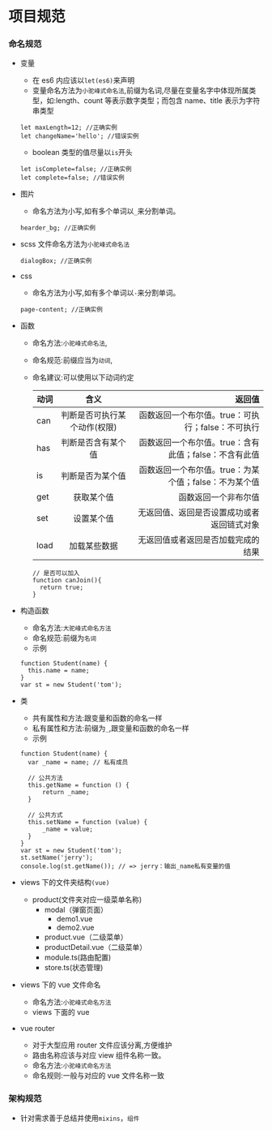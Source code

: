 # 项目规范

### 命名规范

- 变量
  - 在 es6 内应该以`let(es6)`来声明
  - 变量命名方法为`小驼峰式命名法`,前缀为名词,尽量在变量名字中体现所属类型，如:length、count 等表示数字类型；而包含 name、title 表示为字符串类型
  ```
  let maxLength=12; //正确实例
  let changeName='hello'; //错误实例
  ```
  - boolean 类型的值尽量以`is`开头
  ```
  let isComplete=false; //正确实例
  let complete=false; //错误实例
  ```
- 图片
  - 命名方法为小写,如有多个单词以`_`来分割单词。
  ```
  hearder_bg; //正确实例
  ```
- scss
  文件命名方法为`小驼峰式命名法`
  ```
  dialogBox; //正确实例
  
- css

  - 命名方法为小写,如有多个单词以`-`来分割单词。

  ```
  page-content; //正确实例
  ```

- 函数

  - 命名方法:`小驼峰式命名法`,
  - 命名规范:前缀应当为`动词`,
  - 命名建议:可以使用以下动词约定

    | 动词 |             含义             |                                                返回值 |
    | ---- | :--------------------------: | ----------------------------------------------------: |
    | can  | 判断是否可执行某个动作(权限) |     函数返回一个布尔值。true：可执行；false：不可执行 |
    | has  |      判断是否含有某个值      | 函数返回一个布尔值。true：含有此值；false：不含有此值 |
    | is   |       判断是否为某个值       | 函数返回一个布尔值。true：为某个值；false：不为某个值 |
    | get  |          获取某个值          |                                  函数返回一个非布尔值 |
    | set  |          设置某个值          |            无返回值、返回是否设置成功或者返回链式对象 |
    | load |         加载某些数据         |                    无返回值或者返回是否加载完成的结果 |

    ```
    // 是否可以加入
    function canJoin(){
      return true;
    }
    ```

- 构造函数
  - 命名方法:`大驼峰式命名方法`
  - 命名规范:前缀为`名词`
  - 示例
  ```
  function Student(name) {
    this.name = name;
  }
  var st = new Student('tom');
  ```
- 类

  - 共有属性和方法:跟变量和函数的命名一样
  - 私有属性和方法:前缀为`_`,跟变量和函数的命名一样
  - 示例

  ```
  function Student(name) {
    var _name = name; // 私有成员

    // 公共方法
    this.getName = function () {
        return _name;
    }

    // 公共方式
    this.setName = function (value) {
        _name = value;
    }
  }
  var st = new Student('tom');
  st.setName('jerry');
  console.log(st.getName()); // => jerry：输出_name私有变量的值
  ```

- views 下的文件夹结构`(vue)`

  - product(文件夹对应一级菜单名称)
    - modal（弹窗页面）
      - demo1.vue
      - demo2.vue
    - product.vue（二级菜单）
    - productDetail.vue（二级菜单）
    - module.ts(路由配置)
    - store.ts(状态管理)

- views 下的 vue 文件命名

  - 命名方法:`小驼峰式命名方法`
  - views 下面的 vue

- vue router
  - 对于大型应用 router 文件应该分离,方便维护
  - 路由名称应该与对应 view 组件名称一致。
  - 命名方法:`小驼峰式命名方法`
  - 命名规则:一般与对应的 vue 文件名称一致

### 架构规范

- 针对需求善于总结并使用`mixins`，`组件`
